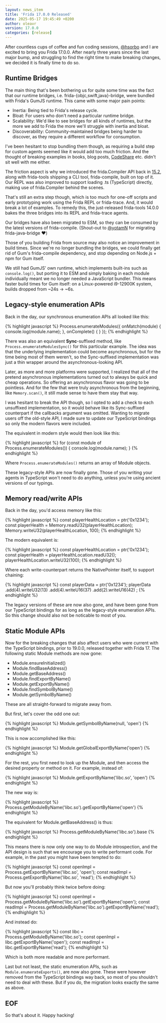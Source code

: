 ```yaml
---
layout: news_item
title: 'Frida 17.0.0 Released'
date: 2025-05-17 19:45:49 +0200
author: oleavr
version: 17.0.0
categories: [release]
---
```


After countless cups of coffee and fun coding sessions, [@hsorbo][] and I are
excited to bring you Frida 17.0.0. After nearly three years since the last major
bump, and struggling to find the right time to make breaking changes, we decided
it is finally time to do so.

## Runtime Bridges

The main thing that's been bothering us for quite some time was the fact that
our runtime bridges, i.e. frida-{objc,swift,java}-bridge, were bundled with
Frida's GumJS runtime. This came with some major pain points:

- Inertia: Being tied to Frida's release cycle.
- Bloat: For users who don't need a particular runtime bridge.
- Scalability: We'd like to see bridges for all kinds of runtimes, but the more
  we add to Frida the more we'll struggle with inertia and bloat.
- Discoverability: Community-maintained bridges being harder to discover, as
  they require a different workflow for consumption.

I've been hesitant to stop bundling them though, as requiring a build step for
custom agents seemed like it would add too much friction. And the thought of
breaking examples in books, blog posts, [CodeShare][] etc. didn't sit well with
me either.

The friction aspect is why we introduced the frida.Compiler API back in
[15.2][], along with frida-tools shipping a CLI tool, frida-compile, built on
top of it. Our REPL was also improved to support loading .ts (TypeScript)
directly, making use of frida.Compiler behind the scenes.

That's still an extra step though, which is too much for one-off scripts and
early prototyping work using the Frida REPL or frida-trace. And, it would
break a lot of examples. To remedy this, the just-released frida-tools 14.0.0
bakes the three bridges into its REPL and frida-trace agents.

Our bridges have also been migrated to ESM, so they can be consumed by the
latest versions of frida-compile. (Shout-out to [@yotamN][] for migrating
frida-java-bridge ♥️)

Those of you building Frida from source may also notice an improvement in build
times. Since we're no longer bundling the bridges, we could finally get rid of
Gum's frida-compile dependency, and stop depending on Node.js + npm for Gum
itself.

We still had GumJS' own runtime, which implements built-ins such as
`console.log()`, but porting it to ESM and simply baking in each module
individually meant we no longer needed a JavaScript bundler. This means faster
build times for Gum itself: on a Linux-powered i9-12900K system, builds dropped
from ~24s → ~6s.

## Legacy-style enumeration APIs

Back in the day, our synchronous enumeration APIs all looked like this:

{% highlight javascript %}
Process.enumerateModules({
  onMatch(module) {
    console.log(module.name);
  },
  onComplete() {
  }
});
{% endhighlight %}

There was also an equivalent **Sync**-suffixed method, like
`Process.enumerateModulesSync()` for this particular example. The idea was that
the underlying implementation could become asynchronous, but for the time being
most of them weren't, so the Sync-suffixed implementation was just a thin
wrapper around the asynchronous-looking API.

Later, as more and more platforms were supported, I realized that all of the
pretend asynchronous implementations turned out to always be quick and cheap
operations. So offering an asynchronous flavor was going to be pointless. And
for the few that were truly asynchronous from the beginning, like
`Memory.scan()`, it still made sense to have them stay that way.

I was hesitant to break the API though, so I opted to add a check to each
unsuffixed implementation, so it would behave like its Sync-suffixed counterpart
if the callbacks argument was omitted. Wanting to migrate users off the
old-style API, I made sure to update our TypeScript bindings so only the modern
flavors were included.

The equivalent in modern style would then look like this:

{% highlight javascript %}
for (const module of Process.enumerateModules()) {
  console.log(module.name);
}
{% endhighlight %}

Where `Process.enumerateModules()` returns an array of Module objects.

These legacy-style APIs are now finally gone. Those of you writing your agents
in TypeScript won't need to do anything, unless you're using ancient versions of
our typings.

## Memory read/write APIs

Back in the day, you'd access memory like this:

{% highlight javascript %}
const playerHealthLocation = ptr('0x1234');
const playerHealth = Memory.readU32(playerHealthLocation);
Memory.writeU32(playerHealthLocation, 100);
{% endhighlight %}

The modern equivalent is:

{% highlight javascript %}
const playerHealthLocation = ptr('0x1234');
const playerHealth = playerHealthLocation.readU32();
playerHealthLocation.writeU32(100);
{% endhighlight %}

Where each write-counterpart returns the NativePointer itself, to support
chaining:

{% highlight javascript %}
const playerData = ptr('0x1234');
playerData
    .add(4).writeU32(13)
    .add(4).writeU16(37)
    .add(2).writeU16(42)
    ;
{% endhighlight %}

The legacy versions of these are now also gone, and have been gone from our
TypeScript bindings for as long as the legacy-style enumeration APIs. So this
change should also not be noticable to most of you.

## Static Module APIs

Now for the breaking changes that also affect users who were current with the
TypeScript bindings, prior to 19.0.0, released together with Frida 17. The
following static Module methods are now gone:

- Module.ensureInitialized()
- Module.findBaseAddress()
- Module.getBaseAddress()
- Module.findExportByName()
- Module.getExportByName()
- Module.findSymbolByName()
- Module.getSymbolByName()

These are all straight-forward to migrate away from.

But first, let's cover the odd one out:

{% highlight javascript %}
Module.getSymbolByName(null, 'open')
{% endhighlight %}

This is now accomplished like this:

{% highlight javascript %}
Module.getGlobalExportByName('open')
{% endhighlight %}

For the rest, you first need to look up the Module, and then access the desired
property or method on it. For example, instead of:

{% highlight javascript %}
Module.getExportByName('libc.so', 'open')
{% endhighlight %}

The new way is:

{% highlight javascript %}
Process.getModuleByName('libc.so').getExportByName('open')
{% endhighlight %}

The equivalent for Module.getBaseAddress() is thus:

{% highlight javascript %}
Process.getModuleByName('libc.so').base
{% endhighlight %}

This means there is now only one way to do Module introspection, and the API
design is such that we encourage you to write performant code. For example, in
the past you might have been tempted to do:

{% highlight javascript %}
const openImpl = Process.getExportByName('libc.so', 'open');
const readImpl = Process.getExportByName('libc.so', 'read');
{% endhighlight %}

But now you'll probably think twice before doing:

{% highlight javascript %}
const openImpl = Process.getModuleByName('libc.so').getExportByName('open');
const readImpl = Process.getModuleByName('libc.so').getExportByName('read');
{% endhighlight %}

And instead do:

{% highlight javascript %}
const libc = Process.getModuleByName('libc.so');
const openImpl = libc.getExportByName('open');
const readImpl = libc.getExportByName('read');
{% endhighlight %}

Which is both more readable and more performant.

Last but not least, the static enumeration APIs, such as
`Module.enumerateExports()`, are now also gone. These were however removed from
the TypeScript bindings way back, so most of you shouldn't need to deal with
these. But if you do, the migration looks exactly the same as above.

## EOF

So that's about it. Happy hacking!


[@hsorbo]: https://twitter.com/hsorbo
[CodeShare]: https://codeshare.frida.re/
[15.2]: /news/2022/07/21/frida-15-2-0-released/
[@yotamN]: https://github.com/yotamN
